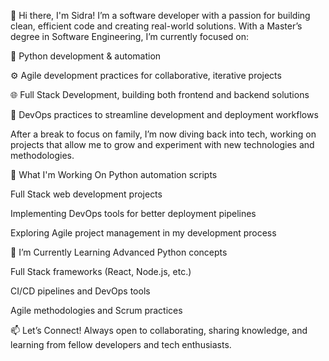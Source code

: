 👋 Hi there, I'm Sidra!
I’m a software developer with a passion for building clean, efficient code and creating real-world solutions. With a Master’s degree in Software Engineering, I’m currently focused on:

🐍 Python development & automation

⚙️ Agile development practices for collaborative, iterative projects

🌐 Full Stack Development, building both frontend and backend solutions

🚀 DevOps practices to streamline development and deployment workflows

After a break to focus on family, I’m now diving back into tech, working on projects that allow me to grow and experiment with new technologies and methodologies.

🚀 What I'm Working On
Python automation scripts

Full Stack web development projects

Implementing DevOps tools for better deployment pipelines

Exploring Agile project management in my development process

🌱 I’m Currently Learning
Advanced Python concepts

Full Stack frameworks (React, Node.js, etc.)

CI/CD pipelines and DevOps tools

Agile methodologies and Scrum practices

📫 Let’s Connect!
Always open to collaborating, sharing knowledge, and learning from fellow developers and tech enthusiasts.

